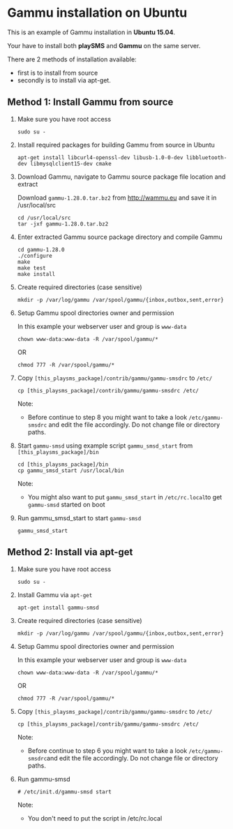 # Gammu installation on Ubuntu

This is an example of Gammu installation in **Ubuntu 15.04**.

Your have to install both **playSMS** and **Gammu** on the same server.

There are 2 methods of installation available:

- first is to install from source
- secondly is to install via apt-get.


## Method 1: Install Gammu from source

1. Make sure you have root access

    ```
    sudo su -
    ```

2. Install required packages for building Gammu from source in Ubuntu

    ```
    apt-get install libcurl4-openssl-dev libusb-1.0-0-dev libbluetooth-dev libmysqlclient15-dev cmake
    ```

3. Download Gammu, navigate to Gammu source package file location and extract
   
   Download `gammu-1.28.0.tar.bz2` from http://wammu.eu and save it in /usr/local/src
   
    ```
    cd /usr/local/src
    tar -jxf gammu-1.28.0.tar.bz2
    ```

4. Enter extracted Gammu source package directory and compile Gammu

    ```
    cd gammu-1.28.0
    ./configure
    make
    make test
    make install
    ```

5. Create required directories (case sensitive)

    ```
    mkdir -p /var/log/gammu /var/spool/gammu/{inbox,outbox,sent,error}
    ```

6. Setup Gammu spool directories owner and permission

   In this example your webserver user and group is `www-data`
   
    ```
    chown www-data:www-data -R /var/spool/gammu/*
    ```
    
    OR
    
    ```
    chmod 777 -R /var/spool/gammu/*
    ```

7. Copy `[this_playsms_package]/contrib/gammu/gammu-smsdrc` to `/etc/`

    ```
    cp [this_playsms_package]/contrib/gammu/gammu-smsdrc /etc/
    ```
    
   Note:
   
   - Before continue to step 8 you might want to take a look `/etc/gammu-smsdrc` and edit the file accordingly. Do not change file or directory paths.

8. Start `gammu-smsd` using example script `gammu_smsd_start` from `[this_playsms_package]/bin`

    ```
    cd [this_playsms_package]/bin
    cp gammu_smsd_start /usr/local/bin
    ```
    
   Note:
   
   - You might also want to put `gammu_smsd_start` in `/etc/rc.local`to get `gammu-smsd` started on boot

9. Run gammu_smsd_start to start `gammu-smsd`

    ```
    gammu_smsd_start
    ```


## Method 2: Install via apt-get

1. Make sure you have root access
    
    ```
    sudo su -
    ```

2. Install Gammu via `apt-get`

    ```
    apt-get install gammu-smsd
    ```

3. Create required directories (case sensitive)

    ```
    mkdir -p /var/log/gammu /var/spool/gammu/{inbox,outbox,sent,error}
    ```

4. Setup Gammu spool directories owner and permission

   In this example your webserver user and group is `www-data`
   
    ```
    chown www-data:www-data -R /var/spool/gammu/*
    ```
    
    OR
    
    ```
    chmod 777 -R /var/spool/gammu/*
    ```

5. Copy `[this_playsms_package]/contrib/gammu/gammu-smsdrc` to `/etc/`

    ```
    cp [this_playsms_package]/contrib/gammu/gammu-smsdrc /etc/
    ```
    
   Note:
   
   - Before continue to step 6 you might want to take a look `/etc/gammu-smsdrc`and edit the file accordingly. Do not change file or directory paths.

6. Run gammu-smsd

    ```
    # /etc/init.d/gammu-smsd start
    ```
   Note:
   
   - You don't need to put the script in /etc/rc.local

